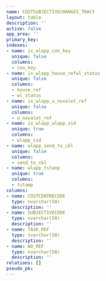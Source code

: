 ```yaml
---
name: COSTSUBJECTIVECHANGES_TRACY
layout: table
description: ''
active: false
app_area: ''
primary_key: 
indexes:
- name: ix_wlapp_con_key
  unique: false
  columns:
  - con_key
- name: ix_wlapp_house_refwl_status
  unique: false
  columns:
  - house_ref
  - wl_status
- name: ix_wlapp_u_novalet_ref
  unique: false
  columns:
  - u_novalet_ref
- name: ix_wlapp_wlapp_sid
  unique: true
  columns:
  - wlapp_sid
- name: wlapp_send_to_cbl
  unique: false
  columns:
  - send_to_cbl
- name: wlapp_tstamp
  unique: true
  columns:
  - tstamp
columns:
- name: COSTCENTRECODE
  type: nvarchar(50)
  description: ''
- name: SUBJECTIVECODE
  type: nvarchar(50)
  description: ''
- name: TASK_REF
  type: nvarchar(50)
  description: ''
- name: WO_REF
  type: nvarchar(50)
  description: ''
relations: []
pseudo_pk: 
---
```


